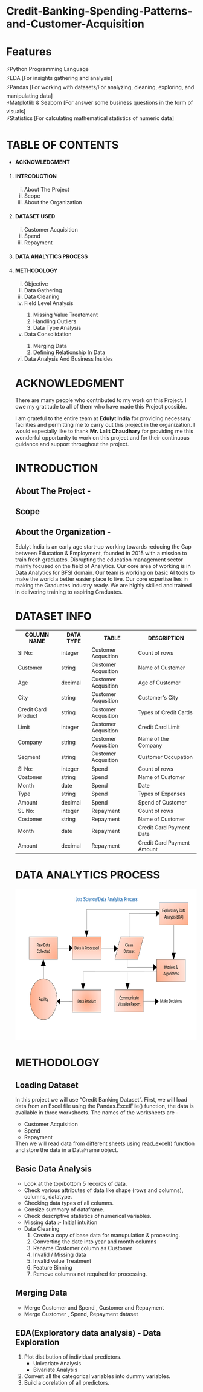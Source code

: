 # Credit-Banking-Spending-Patterns-and-Customer-Acquisition

# Features
⚡Python Programming Language<br>
⚡EDA [For insights gathering and analysis]<br>
⚡Pandas [For working with datasets/For analyzing, cleaning, exploring, and manipulating data]<br>
⚡Matplotlib & Seaborn [For answer some business questions in the form of visuals]<br>
⚡Statistics [For calculating  mathematical statistics of numeric data]
    
# TABLE OF CONTENTS
<ul>
    <li><h4>ACKNOWLEDGMENT</h4></li>
</ul>
<ol><li><h4>INTRODUCTION</h4></li>
    <ol type="i">
      <li>About The Project</li>
      <li>Scope</li>
      <li>About the Organization</li>
    </ol>
    <li><h4>DATASET USED</h4></li>
    <ol type="i">
      <li>Customer Acquisition</li>
      <li>Spend</li>
      <li>Repayment</li>
    </ol>
    <li><h4>DATA ANALYTICS PROCESS</h4></li>
    <li><h4>METHODOLOGY</h4></li>
    <ol type="i">
    <li>Objective</li>
    <li>Data Gathering</li>
    <li>Data Cleaning</li>
    <li>Field Level Analysis</li>
        <ol>
            <li>Missing Value Treatement</li>
            <li>Handling Outliers</li>
            <li>Data Type Analysis</li>
        </ol>
    <li>Data Consolidation</li>
        <ol>
            <li>Merging Data</li>
            <li>Defining Relationship In Data</li>
        </ol>
    <li>Data Analysis And Business Insides</li>    
</ol>

# ACKNOWLEDGMENT
<p>There are many people who contributed to my work on this Project. I owe my gratitude to all of 
them who have made this Project possible.</p>
<p> I am grateful to the entire team at <b>Edulyt India</b> for providing necessary facilities and permitting me to carry out this project in the organization. I would especially like to thank <b>Mr. Lalit 
Chaudhary</b> for providing me this wonderful opportunity to work on this project and for their 
continuous guidance and support throughout the project.
</p>

# INTRODUCTION
## About The Project -
## Scope
## About the Organization - 
<p>
    Edulyt India is an early age start-up working towards reducing the Gap between Education & 
Employment, founded in 2015 with a mission to train fresh graduates. Disrupting the education 
management sector mainly focused on the field of Analytics. 
Our core area of working is in Data Analytics for BFSI domain. 
Our team is working on basic AI tools to make the world a better easier place to live. Our core 
expertise lies in making the Graduates industry ready. We are highly skilled and trained in 
delivering training to aspiring Graduates. </p>


# DATASET INFO
<div class="w3-container">
  <table class="w3-table-all w3-card-4">
    <tr>
      <th>COLUMN NAME</th>
      <th>DATA TYPE</th>
      <th>TABLE</th>
      <th>DESCRIPTION</th>
    </tr>
    <tr>
      <td>Sl No:</td>
      <td>integer</td>
      <td>Customer Acqusition</td>
      <td>Count of rows</td>
    </tr>
    <tr>
      <td>Customer</td>
      <td>string</td>
      <td>Customer Acqusition</td>
      <td>Name of Customer</td>
    </tr>
    <tr>
      <td>Age</td>
      <td>decimal</td>
      <td>Customer Acqusition</td>
      <td>Age of Customer</td>
    </tr>
    <tr>
      <td>City</td>
      <td>string</td>
      <td>Customer Acqusition</td>
      <td>Customer's City</td>
    </tr>
    <tr>
        <td>Credit Card Product</td>
        <td>string</td>
        <td>Customer Acqusition</td>
        <td>Types of Credit Cards</td>
    </tr>
    <tr>
        <td>Limit</td>
        <td>integer</td>
        <td>Customer Acqusition</td>
        <td>Credit Card Limit</td>
    </tr>
    <tr>
        <td>Company</td>
        <td>string</td>
        <td>Customer Acqusition</td>
        <td>Name of the Company</td>
    </tr>
    <tr>
        <td>Segment</td>
        <td>string</td>
        <td>Customer Acqusition</td>
        <td>Customer Occupation</td>
    </tr>    
    <tr>
      <td>Sl No:</td>
      <td>integer</td>
      <td>Spend</td>
      <td>Count of rows</td>
    </tr>
    <tr>
      <td>Costomer</td>
      <td>string</td>
      <td>Spend</td>
      <td>Name of Customer</td>
    </tr>
    <tr>
      <td>Month</td>
      <td>date</td></td>
      <td>Spend</td>
      <td>Date</td>
    </tr>
    <tr>
      <td>Type</td>
      <td>string</td>
      <td>Spend</td>
      <td>Types of Expenses</td>
    </tr>
    <tr>
        <td>Amount</td>
        <td>decimal</td>
        <td>Spend</td>
        <td>Spend of Customer</td>
    </tr>
    <tr>
      <td>SL No:</td>
      <td>integer</td>
      <td>Repayment</td>
      <td>Count of rows</td>
    </tr>
    <tr>
      <td>Costomer</td>
      <td>string</td>
      <td>Repayment</td>
      <td>Name of Customer</td>
    </tr>
    <tr>
      <td>Month</td>
      <td>date</td>
      <td>Repayment</td>
      <td>Credit Card Payment Date</td>
    </tr>
    <tr>
        <td>Amount</td>
        <td>decimal</td>
        <td>Repayment</td>
        <td>Credit Card Payment Amount</td>
    </tr>
  </table>
</div>


# DATA ANALYTICS PROCESS
<img src="Data_Analytics_Process.png" alt="Data Analytics Process" width="500" height="400">

# METHODOLOGY
<h2>Loading Dataset</h2> 
<p>In this project we will use “Credit Banking Dataset”.
First, we will load data from an Excel file using the Pandas.ExcelFile() function, the data is available in three worksheets. The names of the worksheets are - 
    <ul>
        <li>Customer Acquisition</li>
        <li>Spend</li>
        <li>Repayment</li>
    </ul>
Then we will read data from different sheets using read_excel() function and store the data in a DataFrame object.</p>

<h2>Basic Data Analysis</h2>
<ul>
    <li>Look at the top/bottom 5 records of data.</li>
    <li>Check various attributes of data like shape (rows and columns), columns, datatype.</li>
    <li>Checking data types of all columns.</li>
    <li>Consize summary of dataframe.</li>
    <li>Check descriptive statistics of numerical variables.</li> 
    <li>Missing data :- Initial intuition</li>
    <li>Data Cleaning
                <ol type = "1">
                    <li>Create a copy of base data for manupulation & processing.</li>
                    <li>Converting the date into year and month columns</li>
                    <li>Rename Costomer column as Customer</li>
                    <li>Invalid / Missing data</li>
                    <li>Invalid value Treatment</li>
                    <li>Feature Binning</li>
                    <li>Remove columns not required for processing.</li>
                </ol>
     </li>
</ul>
<h2>Merging Data</h2>
<ul>
    <li>Merge Customer and Spend , Customer and Repayment</li>
    <li>Merge Customer , Spend, Repayment dataset</li>
</ul>
<h2>EDA(Exploratory data analysis) - Data Exploration</h2>
<ol type="1">
    <li>Plot distibution of individual predictors.
        <ul>
            <li>Univariate Analysis</li>
            <li>Bivariate Analysis</li>
        </ul>
    </li>
    <li>Convert all the categorical variables into dummy variables.</li>
    <li>Build a corelation of all predictors.</li>
</ol>




      
 








             

